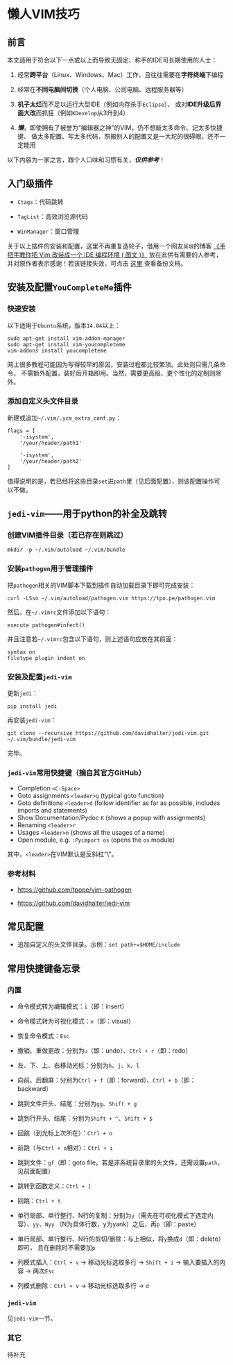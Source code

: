 <meta http-equiv="Content-Type" content="text/html; charset=utf-8">

# 懒人VIM技巧

## 前言

本文适用于符合以下一点或以上而导致无固定、称手的IDE可长期使用的人士：

1. 经常**跨平台**（Linux、Windows、Mac）工作，且往往需要在**字符终端**下编程

2. 经常在**不同电脑间切换**（个人电脑、公司电脑、远程服务器等）

3. **机子太烂**而不足以运行大型IDE（例如内存杀手`Eclipse`），
或对**IDE升级后界面大改**而抓狂（例如`KDevelop`从3升到4）

4. ***懒***，即使拥有了被誉为“编辑器之神”的VIM，仍不想敲太多命令、记太多快捷键、
做太多配置、写太多代码，照搬别人的配置又是一大坨的很碍眼，还不一定能用

以下内容为一家之言，跟个人口味和习惯有关，***仅供参考***！

## 入门级插件

* `Ctags`：代码跳转

* `TagList`：高效浏览源代码

* `WinManager`：窗口管理

关于以上插件的安装和配置，这里不再重复造轮子，借用一个网友`吴垠`的博客
[《手把手教你把 Vim 改装成一个 IDE 编程环境 ( 图文 )》](http://blog.csdn.net/wooin/article/details/1858917)
放在此供有需要的人参考，并对原作者表示感谢！若该链接失效，可点击
<a href="references/手把手教你把Vim改装成一个IDE编程环境(图文) - 吴垠的专栏 - 博客频道 - CSDN.NET.pdf">这里</a>
查看备份文档。

## 安装及配置`YouCompleteMe`插件

### 快速安装

以下适用于`Ubuntu`系统，版本`14.04`以上：

````
sudo apt-get install vim-addon-manager 
sudo apt-get install vim-youcompleteme
vim-addons install youcompleteme
````

网上很多教程可能因为写得较早的原因，安装过程都比较繁琐。此处则只需几条命令，
不需额外配置，装好后开箱即用。当然，需要更高级、更个性化的定制则除外。

### 添加自定义头文件目录

新建或追加`~/.vim/.ycm_extra_conf.py`：

````
flags = [
    '-isystem',
    '/your/header/path1'

	'-isystem',
    '/your/header/path2'
]
````

值得说明的是，若已经将这些目录`set`进`path`里（见后面配置），则该配置操作可以不做。

## `jedi-vim`——用于python的补全及跳转

### 创建VIM插件目录（若已存在则跳过）

````
mkdir -p ~/.vim/autoload ~/.vim/bundle
````

### 安装`pathogen`用于管理插件

把`pathogen`相关的VIM脚本下载到插件自动加载目录下即可完成安装：

````
curl -LSso ~/.vim/autoload/pathogen.vim https://tpo.pe/pathogen.vim
````

然后，在`~/.vimrc`文件添加以下语句：

````
execute pathogen#infect()
````

并且注意若`~/.vimrc`包含以下语句，则上述语句应放在其前面：

````
syntax on
filetype plugin indent on
````

### 安装及配置`jedi-vim`

更新`jedi`：

````
pip install jedi
````

再安装`jedi-vim`：

````
git clone --recursive https://github.com/davidhalter/jedi-vim.git ~/.vim/bundle/jedi-vim
````

完毕。

### `jedi-vim`常用快捷键（摘自其官方GitHub）

* Completion ``<C-Space>``
* Goto assignments ``<leader>g`` (typical goto function)
* Goto definitions ``<leader>d`` (follow identifier as far as possible, includes imports and statements)
* Show Documentation/Pydoc ``K`` (shows a popup with assignments)
* Renaming ``<leader>r``
* Usages ``<leader>n`` (shows all the usages of a name)
* Open module, e.g. ``:Pyimport os`` (opens the ``os`` module)

其中，``<leader>``在VIM默认是反斜杠“\”。

### 参考材料

* https://github.com/tpope/vim-pathogen

* https://github.com/davidhalter/jedi-vim

## 常见配置

* 追加自定义的头文件目录。示例：`set path+=$HOME/include`

## 常用快捷键备忘录

### 内置

* 命令模式转为编辑模式：`i`（即：insert）

* 命令模式转为可视化模式：`v`（即：visual）

* 恢复命令模式：`Esc`

* 撤销、重做更改：分别为`u`（即：undo）、`Ctrl + r`（即：redo）

* 左、下、上、右移动光标：分别为`h`、`j`、`k`、`l`

* 向前、后翻屏：分别为`Ctrl + f`（即：forward）、`Ctrl + b`（即：backward）

* 跳到文件开头、结尾：分别为`gg`、`Shift + g`

* 跳到行开头、结尾：分别为`Shift + ^`、`Shift + $`

* 回跳（到光标上次所在）：`Ctrl + o`

* 前跳（与`Ctrl + o`相对）：`Ctrl + i`

* 跳到文件：`gf`（即：goto file。若是非系统目录里的头文件，还需设置`path`，见前面配置）

* 跳转到函数定义：`Ctrl + ]`

* 回跳：`Ctrl + t`

* 单行局部、单行整行、N行的复制：分别为`y`（需先在可视化模式下选定内容）、`yy`、`Nyy`
（N为具体行数，y为yank）之后，再`p`（即：paste）

* 单行局部、单行整行、N行的剪切/删除：与上相似，将`y`换成`d`（即：delete）即可，
且在删除时不需要加`p`

* 列模式插入：`Ctrl + v` -> 移动光标选取多行 -> `Shift + i` -> 输入要插入的内容 -> 两次`Esc`

* 列模式删除：`Ctrl + v` -> 移动光标选取多行 -> `d`

### `jedi-vim`

见`jedi-vim`一节。

### 其它

待补充

